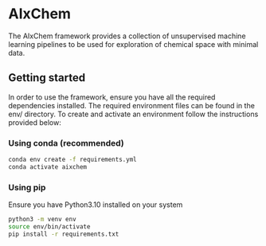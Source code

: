 # AIxChem

The AIxChem framework provides a collection of unsupervised machine learning pipelines to be used for exploration of chemical space with minimal data.

## Getting started

In order to use the framework, ensure you have all the required dependencies installed. 
The required environment files can be found in the env/ directory. To create and activate an environment follow the instructions provided below:


### Using conda (recommended)

```sh
conda env create -f requirements.yml
conda activate aixchem
```

### Using pip 
Ensure you have Python3.10 installed on your system

```sh
python3 -m venv env
source env/bin/activate
pip install -r requirements.txt
```

